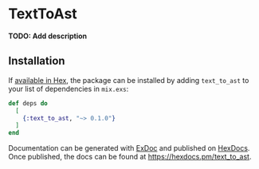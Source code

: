 # TextToAst

**TODO: Add description**

## Installation

If [available in Hex](https://hex.pm/docs/publish), the package can be installed
by adding `text_to_ast` to your list of dependencies in `mix.exs`:

```elixir
def deps do
  [
    {:text_to_ast, "~> 0.1.0"}
  ]
end
```

Documentation can be generated with [ExDoc](https://github.com/elixir-lang/ex_doc)
and published on [HexDocs](https://hexdocs.pm). Once published, the docs can
be found at <https://hexdocs.pm/text_to_ast>.

